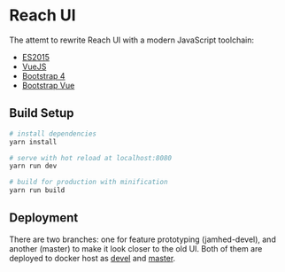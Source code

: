 # Reach UI

The attemt to rewrite Reach UI with a modern JavaScript toolchain:

* [ES2015](https://babeljs.io/docs/plugins/preset-es2016)
* [VueJS](https://vuejs.org)
* [Bootstrap 4](https://getbootstrap.com)
* [Bootstrap Vue](https://bootstrap-vue.js.org)

## Build Setup

``` bash
# install dependencies
yarn install

# serve with hot reload at localhost:8080
yarn run dev

# build for production with minification
yarn run build
```

## Deployment

There are two branches: one for feature prototyping (jamhed-devel), and another (master) to make it look closer to the old UI. Both of them are deployed to docker host as [devel](https://docker.ezuce.com) and [master](https://reach3.ezuce.com).

